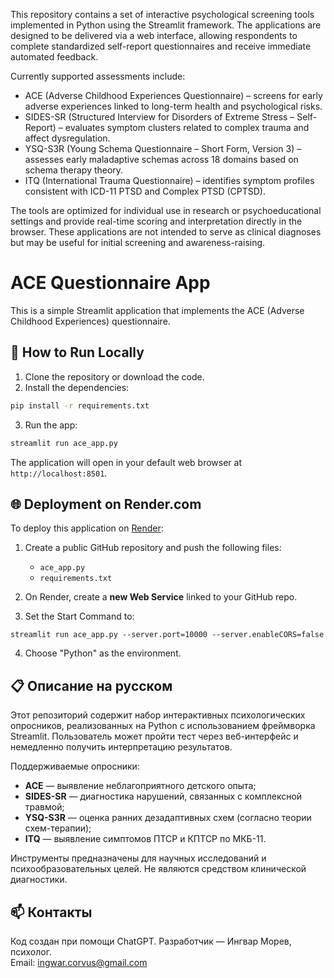 This repository contains a set of interactive psychological screening tools implemented in Python using the Streamlit framework. The applications are designed to be delivered via a web interface, allowing respondents to complete standardized self-report questionnaires and receive immediate automated feedback.

Currently supported assessments include:
- ACE (Adverse Childhood Experiences Questionnaire) – screens for early adverse experiences linked to long-term health and psychological risks.
- SIDES-SR (Structured Interview for Disorders of Extreme Stress – Self-Report) – evaluates symptom clusters related to complex trauma and affect dysregulation.
- YSQ-S3R (Young Schema Questionnaire – Short Form, Version 3) – assesses early maladaptive schemas across 18 domains based on schema therapy theory.
- ITQ (International Trauma Questionnaire) – identifies symptom profiles consistent with ICD-11 PTSD and Complex PTSD (CPTSD).

The tools are optimized for individual use in research or psychoeducational settings and provide real-time scoring and interpretation directly in the browser. These applications are not intended to serve as clinical diagnoses but may be useful for initial screening and awareness-raising.


# ACE Questionnaire App

This is a simple Streamlit application that implements the ACE (Adverse Childhood Experiences) questionnaire.

## 🔧 How to Run Locally

1. Clone the repository or download the code.
2. Install the dependencies:

```bash
pip install -r requirements.txt
```

3. Run the app:

```bash
streamlit run ace_app.py
```

The application will open in your default web browser at `http://localhost:8501`.

## 🌐 Deployment on Render.com

To deploy this application on [Render](https://render.com):

1. Create a public GitHub repository and push the following files:
   - `ace_app.py`
   - `requirements.txt`

2. On Render, create a **new Web Service** linked to your GitHub repo.

3. Set the Start Command to:

```
streamlit run ace_app.py --server.port=10000 --server.enableCORS=false
```

4. Choose "Python" as the environment.

## 📋 Описание на русском

Этот репозиторий содержит набор интерактивных психологических опросников, реализованных на Python с использованием фреймворка Streamlit. Пользователь может пройти тест через веб-интерфейс и немедленно получить интерпретацию результатов.

Поддерживаемые опросники:
- **ACE** — выявление неблагоприятного детского опыта;
- **SIDES-SR** — диагностика нарушений, связанных с комплексной травмой;
- **YSQ-S3R** — оценка ранних дезадаптивных схем (согласно теории схем-терапии);
- **ITQ** — выявление симптомов ПТСР и КПТСР по МКБ-11.

Инструменты предназначены для научных исследований и психообразовательных целей. Не являются средством клинической диагностики.


## 📫 Контакты

Код создан при помощи ChatGPT. Разработчик — Ингвар Морев, психолог.  
Email: [ingwar.corvus@gmail.com](mailto:ingwar.corvus@gmail.com)
